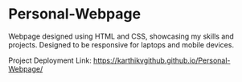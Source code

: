 # Personal-Webpage
Webpage designed using HTML and CSS, showcasing my skills and projects. Designed to be responsive for laptops and mobile devices.

Project Deployment Link: https://karthikvgithub.github.io/Personal-Webpage/
